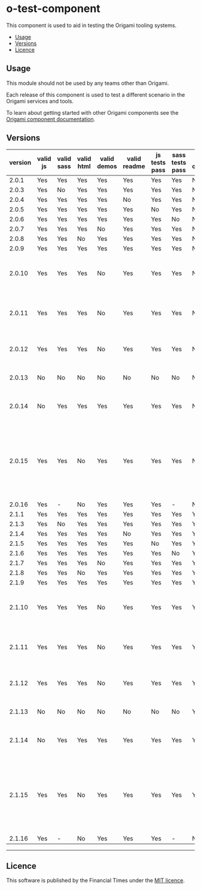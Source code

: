 # o-test-component

This component is used to aid in testing the Origami tooling systems.

- [Usage](#usage)
- [Versions](#versions)
- [Licence](#licence)

## Usage

This module should not be used by any teams other than Origami.

Each release of this component is used to test a different scenario in the Origami services and tools.

To learn about getting started with other Origami components see the [Origami component documentation](https://origami.ft.com/docs/components).


## Versions

|version|valid js|valid sass|valid html|valid demos|valid readme|js tests pass|sass tests pass|valid origamiVersion|description|
|-------|--------|----------|----------|-----------|------------|-------------|---------------|--------------------|-----------|
|2.0.1  | Yes    | Yes      | Yes      | Yes       | Yes        | Yes         | Yes           | No   | |
|2.0.3  | Yes    | No       | Yes      | Yes       | Yes        | Yes         | Yes           | No   | |
|2.0.4  | Yes    | Yes      | Yes      | Yes       | No         | Yes         | Yes           | No   | |
|2.0.5  | Yes    | Yes      | Yes      | Yes       | Yes        | No          | Yes           | No   | |
|2.0.6  | Yes    | Yes      | Yes      | Yes       | Yes        | Yes         | No            | No   | |
|2.0.7  | Yes    | Yes      | Yes      | No        | Yes        | Yes         | Yes           | No   | |
|2.0.8  | Yes    | Yes      | No       | Yes       | Yes        | Yes         | Yes           | No   | |
|2.0.9  | Yes    | Yes      | Yes      | Yes       | Yes        | Yes         | Yes           | No   | |
|2.0.10 | Yes    | Yes      | Yes      | No        | Yes        | Yes         | Yes           | No   | The demo's mustache causes a compilation error|
|2.0.11 | Yes    | Yes      | Yes      | No        | Yes        | Yes         | Yes           | No   | The demo's sass causes a compilation error    |
|2.0.12 | Yes    | Yes      | Yes      | No        | Yes        | Yes         | Yes           | No   | The demo's js causes a compilation error      |
|2.0.13 | No     | No       | No       | No        | No         | No          | No            | No   | No origami.json file                          |
|2.0.14 | No     | Yes      | Yes      | Yes       | Yes        | Yes         | Yes           | No   | Syntax errors in component js                 |
|2.0.15 | Yes    | Yes      | No       | Yes       | Yes        | Yes         | Yes           | No   | The demo html contains invalid syntax which causes prettier to throw an error |
|2.0.16 | Yes    | -        | No       | Yes       | Yes        | Yes         | -             | No   |                                               |
|2.1.1  | Yes    | Yes      | Yes      | Yes       | Yes        | Yes         | Yes           | Yes  |                                               |
|2.1.3  | Yes    | No       | Yes      | Yes       | Yes        | Yes         | Yes           | Yes  |                                               |
|2.1.4  | Yes    | Yes      | Yes      | Yes       | No         | Yes         | Yes           | Yes  |                                               |
|2.1.5  | Yes    | Yes      | Yes      | Yes       | Yes        | No          | Yes           | Yes  |                                               |
|2.1.6  | Yes    | Yes      | Yes      | Yes       | Yes        | Yes         | No            | Yes  |                                               |
|2.1.7  | Yes    | Yes      | Yes      | No        | Yes        | Yes         | Yes           | Yes  |                                               |
|2.1.8  | Yes    | Yes      | No       | Yes       | Yes        | Yes         | Yes           | Yes  |                                               |
|2.1.9  | Yes    | Yes      | Yes      | Yes       | Yes        | Yes         | Yes           | Yes  |                                               |
|2.1.10 | Yes    | Yes      | Yes      | No        | Yes        | Yes         | Yes           | Yes  | The demo's mustache causes a compilation error|
|2.1.11 | Yes    | Yes      | Yes      | No        | Yes        | Yes         | Yes           | Yes  | The demo's sass causes a compilation error    |
|2.1.12 | Yes    | Yes      | Yes      | No        | Yes        | Yes         | Yes           | Yes  | The demo's js causes a compilation error      |
|2.1.13 | No     | No       | No       | No        | No         | No          | No            | Yes  | No origami.json file                          |
|2.1.14 | No     | Yes      | Yes      | Yes       | Yes        | Yes         | Yes           | Yes  | Syntax errors in component js                 |
|2.1.15 | Yes    | Yes      | No       | Yes       | Yes        | Yes         | Yes           | Yes  | The demo html contains invalid syntax which causes prettier to throw an error |
|2.1.16 | Yes    | -        | No       | Yes       | Yes        | Yes         | -             | No   |                                               |

***

## Licence

This software is published by the Financial Times under the [MIT licence](http://opensource.org/licenses/MIT).
